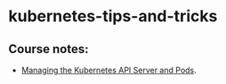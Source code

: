 # kubernetes-tips-and-tricks

## Course notes:
* [Managing the Kubernetes API Server and Pods](https://github.com/Sheldonwl/kubernetes-tips-and-tricks/blob/master/course-notes/managing-the-kubernetes-api-server-and-pods.md "Managing the Kubernetes API Server and Pods").
